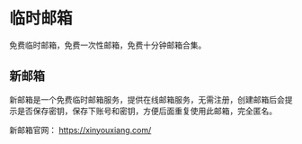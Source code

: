 # 临时邮箱
免费临时邮箱，免费一次性邮箱，免费十分钟邮箱合集。

## 新邮箱

新邮箱是一个免费临时邮箱服务，提供在线邮箱服务，无需注册，创建邮箱后会提示是否保存密钥，保存下账号和密钥，方便后面重复使用此邮箱，完全匿名。

新邮箱官网： <a href="https://xinyouxiang.com/" target="_blank">https://xinyouxiang.com/</a>

